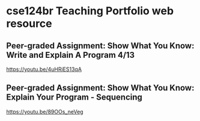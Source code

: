# cse124br Teaching Portfolio web resource

## Peer-graded Assignment: Show What You Know: Write and Explain A Program 4/13
https://youtu.be/4uHRiES13qA

## Peer-graded Assignment: Show What You Know: Explain Your Program - Sequencing
https://youtu.be/89OOs_neVeg



